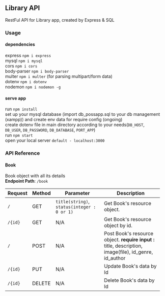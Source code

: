 ## Library API
RestFul API for Library app, created by Express & SQL

### Usage
#### dependencies
express `npm i express`  
mysql `npm i mysql`  
cors `npm i cors`  
body-parser `npm i body-parser`  
multer `npm i multer` (for parsing multipart/form data)  
dotenv `npm i dotenv`  
nodemon `npm i nodemon -g`  

#### serve app
run `npm install`  
set up your mysql database (import db_possapp.sql to your db management (xampp)) and create env data for require config (ongoing)  
create dotenv file in main directory according to your needs(`DB_HOST`, `DB_USER`, `DB_PASSWORD`, `DB_DATABASE`, `PORT_APP`)  
run `npm start`  
open your local server `default - localhost:3000`  

### API Reference

#### Book
Book object with all its details  
**Endpoint Path**: `/book`

| **Request**   | **Method**    | **Parameter**     | **Description**   |
| ------------- | ------------- | ----------------- | ----------------- |
| `/`           | GET           | `title(string)`, `status(integer : 0 or 1)` | Get Book's resource object. |
| `/{id}`       | GET           | N/A               | Get Book's resource object by id. |
| `/`           | POST          | N/A               | Post Book's resource object.  **require input :** title, description, image(file), id_genre, id_author |
| `/{id}`       | PUT           | N/A               | Update Book's data by Id |
| `/{id}`       | DELETE        | N/A               | Delete Book's data by Id |